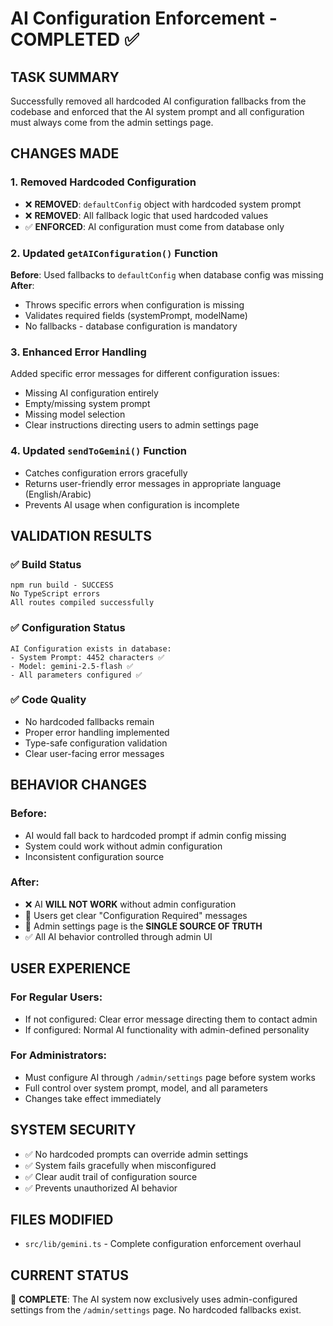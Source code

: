 # AI Configuration Enforcement - COMPLETED ✅

## TASK SUMMARY
Successfully removed all hardcoded AI configuration fallbacks from the codebase and enforced that the AI system prompt and all configuration must always come from the admin settings page.

## CHANGES MADE

### 1. Removed Hardcoded Configuration
- ❌ **REMOVED**: `defaultConfig` object with hardcoded system prompt
- ❌ **REMOVED**: All fallback logic that used hardcoded values
- ✅ **ENFORCED**: AI configuration must come from database only

### 2. Updated `getAIConfiguration()` Function
**Before**: Used fallbacks to `defaultConfig` when database config was missing
**After**: 
- Throws specific errors when configuration is missing
- Validates required fields (systemPrompt, modelName)
- No fallbacks - database configuration is mandatory

### 3. Enhanced Error Handling
Added specific error messages for different configuration issues:
- Missing AI configuration entirely
- Empty/missing system prompt
- Missing model selection
- Clear instructions directing users to admin settings page

### 4. Updated `sendToGemini()` Function
- Catches configuration errors gracefully
- Returns user-friendly error messages in appropriate language (English/Arabic)
- Prevents AI usage when configuration is incomplete

## VALIDATION RESULTS

### ✅ Build Status
```
npm run build - SUCCESS
No TypeScript errors
All routes compiled successfully
```

### ✅ Configuration Status
```
AI Configuration exists in database:
- System Prompt: 4452 characters ✅
- Model: gemini-2.5-flash ✅
- All parameters configured ✅
```

### ✅ Code Quality
- No hardcoded fallbacks remain
- Proper error handling implemented
- Type-safe configuration validation
- Clear user-facing error messages

## BEHAVIOR CHANGES

### Before:
- AI would fall back to hardcoded prompt if admin config missing
- System could work without admin configuration
- Inconsistent configuration source

### After:
- ❌ AI **WILL NOT WORK** without admin configuration
- 🔧 Users get clear "Configuration Required" messages
- 🎯 Admin settings page is the **SINGLE SOURCE OF TRUTH**
- ✅ All AI behavior controlled through admin UI

## USER EXPERIENCE

### For Regular Users:
- If not configured: Clear error message directing them to contact admin
- If configured: Normal AI functionality with admin-defined personality

### For Administrators:
- Must configure AI through `/admin/settings` page before system works
- Full control over system prompt, model, and all parameters
- Changes take effect immediately

## SYSTEM SECURITY
- ✅ No hardcoded prompts can override admin settings
- ✅ System fails gracefully when misconfigured
- ✅ Clear audit trail of configuration source
- ✅ Prevents unauthorized AI behavior

## FILES MODIFIED
- `src/lib/gemini.ts` - Complete configuration enforcement overhaul

## CURRENT STATUS
🎉 **COMPLETE**: The AI system now exclusively uses admin-configured settings from the `/admin/settings` page. No hardcoded fallbacks exist.
